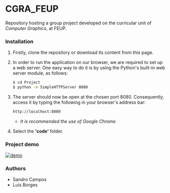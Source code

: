 ﻿# CGRA_FEUP

Repository hosting a group project developed on the curricular unit of *Computer Graphics*, at FEUP.


### Installation

1. Firstly, clone the repository or download its content from this page.

2. In order to run the application on our browser, we are required to set up a web server. One easy way to do it is by using the Python's built-in web server module, as follows:
    ``` sh
    $ cd Project
    $ python -m SimpleHTTPServer 8080
    ```
    
3. The server should now be open at the chosen port 8080.
Consequently, access it by typing the following in your browser's address bar:
    ```sh
    http://localhost:8080
    ```
   - *It is recommended the use of Google Chrome*


4. Select the **'code'** folder.


### Project demo

[![demo](https://img.youtube.com/vi/ZhThE2Vr0p8/0.jpg)](https://youtu.be/ZhThE2Vr0p8)


### Authors
- Sandro Campos
- Luís Borges